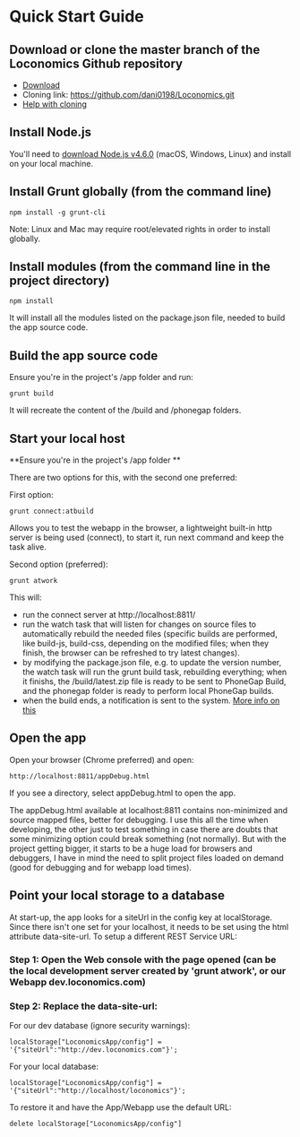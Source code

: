 # Quick Start Guide

## Download or clone the master branch of the Loconomics Github repository
- [Download](https://github.com/dani0198/Loconomics/archive/master.zip)
- Cloning link: https://github.com/dani0198/Loconomics.git
- [Help with cloning](https://help.github.com/articles/cloning-a-repository/)

## Install Node.js

You'll need to [download Node.js v4.6.0](https://nodejs.org/en/download/) (macOS, Windows, Linux) and install on your local machine.

## Install Grunt globally (from the command line)
```
npm install -g grunt-cli
```
Note: Linux and Mac may require root/elevated rights in order to install globally.

## Install modules (from the command line in the project directory)
```
npm install
```
It will install all the modules listed on the package.json file, needed to build the app source code.

## Build the app source code

Ensure you're in the project's /app folder and run:
```
grunt build
```
It will recreate the content of the /build and /phonegap folders.

## Start your local host

**Ensure you're in the project's /app folder **

There are two options for this, with the second one preferred:

First option:
```
grunt connect:atbuild
```
Allows you to test the webapp in the browser, a lightweight built-in http server is being used (connect), to start it, run next command and keep the task alive.

Second option (preferred):
```
grunt atwork
```
This will:
- run the connect server at http://localhost:8811/
- run the watch task that will listen for changes on source files to automatically rebuild the needed files (specific builds are performed, like build-js, build-css, depending on the modified files; when they finish, the browser can be refreshed to try latest changes).
- by modifying the package.json file, e.g. to update the version number, the watch task will run the grunt build task, rebuilding everything; when it finishs, the /build/latest.zip file is ready to be sent to PhoneGap Build, and the phonegap folder is ready to perform local PhoneGap builds.
- when the build ends, a notification is sent to the system. [More info on this](https://github.com/dylang/grunt-notify)

## Open the app

Open your browser (Chrome preferred) and open:
```
http://localhost:8811/appDebug.html
```
If you see a directory, select appDebug.html to open the app.

The appDebug.html available at localhost:8811 contains non-minimized and source mapped files, better for debugging. I use this all the time when developing, the other just to test something in case there are doubts that some minimizing option could break something (not normally). But with the project getting bigger, it starts to be a huge load for browsers and debuggers, I have in mind the need to split project files loaded on demand (good for debugging and for webapp load times).


## Point your local storage to a database

At start-up, the app looks for a siteUrl in the config key at localStorage. Since there isn't one set for your localhost, it needs to be set using the html attribute data-site-url. To setup a different REST Service URL:

### Step 1: Open the Web console with the page opened (can be the local development server created by 'grunt atwork', or our Webapp dev.loconomics.com)

### Step 2: Replace the data-site-url:

For our dev database (ignore security warnings):
```
localStorage["LoconomicsApp/config"] = '{"siteUrl":"http://dev.loconomics.com"}';
```
For your local database:

```
localStorage["LoconomicsApp/config"] = '{"siteUrl":"http://localhost/loconomics"}';
```
To restore it and have the App/Webapp use the default URL:
```
delete localStorage["LoconomicsApp/config"]
```

